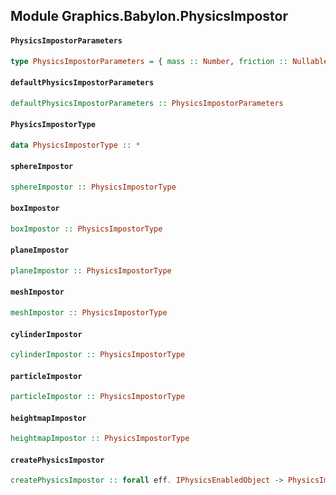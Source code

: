 ## Module Graphics.Babylon.PhysicsImpostor

#### `PhysicsImpostorParameters`

``` purescript
type PhysicsImpostorParameters = { mass :: Number, friction :: Nullable Number, restitution :: Nullable Number, nativeOptions :: Nullable Foreign }
```

#### `defaultPhysicsImpostorParameters`

``` purescript
defaultPhysicsImpostorParameters :: PhysicsImpostorParameters
```

#### `PhysicsImpostorType`

``` purescript
data PhysicsImpostorType :: *
```

#### `sphereImpostor`

``` purescript
sphereImpostor :: PhysicsImpostorType
```

#### `boxImpostor`

``` purescript
boxImpostor :: PhysicsImpostorType
```

#### `planeImpostor`

``` purescript
planeImpostor :: PhysicsImpostorType
```

#### `meshImpostor`

``` purescript
meshImpostor :: PhysicsImpostorType
```

#### `cylinderImpostor`

``` purescript
cylinderImpostor :: PhysicsImpostorType
```

#### `particleImpostor`

``` purescript
particleImpostor :: PhysicsImpostorType
```

#### `heightmapImpostor`

``` purescript
heightmapImpostor :: PhysicsImpostorType
```

#### `createPhysicsImpostor`

``` purescript
createPhysicsImpostor :: forall eff. IPhysicsEnabledObject -> PhysicsImpostorType -> PhysicsImpostorParameters -> Scene -> Eff (babylon :: BABYLON | eff) PhysicsImpostor
```


